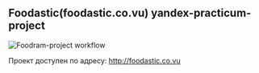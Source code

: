 ## Foodastic(foodastic.co.vu) yandex-practicum-project
![Foodram-project workflow](https://github.com/anay2103/foodgram-project-react/actions/workflows/main.yml/badge.svg)

Проект доступен по адресу: http://foodastic.co.vu
